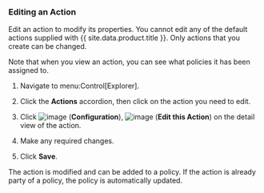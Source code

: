 ### Editing an Action

Edit an action to modify its properties. You cannot edit any of the
default actions supplied with {{ site.data.product.title }}. Only actions that you
create can be changed.

Note that when you view an action, you can see what policies it has been
assigned to.

1.  Navigate to menu:Control\[Explorer\].

2.  Click the **Actions** accordion, then click on the action you need
    to edit.

3.  Click ![image](../images/1847.png) (**Configuration**),
    ![image](../images/1851.png) (**Edit this Action**) on the detail view
    of the action.

4.  Make any required changes.

5.  Click **Save**.

The action is modified and can be added to a policy. If the action is
already party of a policy, the policy is automatically updated.
